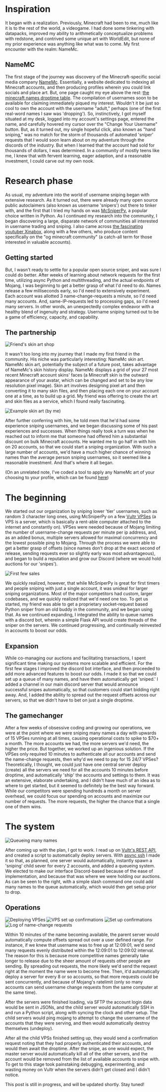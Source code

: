 # Inspiration

It began with a realization. Previously, Minecraft had been to me, much like it is to the rest of the world, a videogame. I had done some tinkering with datapacks, improved my ability to arithmetically conceptualize problems with redstone, and contrived some unique art with WorldEdit, but none of my prior experience was anything like what was to come. My first encounter with the realm: NameMc.

## NameMC

The first stage of the journey was discovery of the Minecraft-specific social media company [NameMc](https://namemc.com). Essentially, a website dedicated to indexing all Minecraft accounts, and then producing profiles wherein you could link socials and place art. But, one page caught my eye above the rest: [the minecraft names droptime table](https://namemc.com/minecraft-names). The compilation of usernames soon to be available for claiming immediately piqued my interest. Wouldn't it be just so cool to own the account with the username "adult," perhaps (one of the first real-word names I saw was 'dropping'). So, instinctively, I got myself situated at my desk, logged into my account's settings page, entered the name, and carefully hovered my cursor over the "Change Your Username" button. But, as it turned out, my single hopeful click, also known as "hand sniping," was no match for the storm of thousands of automated 'sniper' requests that I would soon learn about on my adventure through the discords of the industry. But when I learned that the account had sold for thousands of dollars, I was determined. In a community of mostly teens like me, I knew that with fervent learning, eager adaption, and a reasonable investment, I could carve out my own nook.

# Research phase

As usual, my adventure into the world of username sniping began with extensive research. As it turned out, there were already many open source public autoclaimers (also known as username 'snipers') out there to tinker with, and the first that I tried my hands on was [McSniperPy](https://github.com/MCsniperPY/MCsniperPY), a popular choice written in Python. As I continued my research into the community, I began discovering a large, disparate network of communities all interested in username trading and sniping. I also came across [the fascinating youtuber Xinabox](https://www.youtube.com/user/XinaboxGaming), along with a few others, who produce content specifically on the "og minecraft community" (a catch-all term for those interested in valuable accounts).

## Getting started

But, I wasn't ready to settle for a popular open source sniper, and was sure I could do better. After weeks of learning about network requests for the first time, utilizing async Python and multithreading, and the actual endpoints of Mojang, I was beginning to get a better grasp of what I'd need to do. Names release a few milliseconds early, so I'd need to extensively experiment. Each account was allotted 3 name-change-requests a minute, so I'd need many accounts. And, same-IP-requests led to processing gaps, so I'd need many servers. In other words, an unexpectedly complex endeavor with a healthy blend of ingenuity and strategy. Username sniping turned out to be a game of efficiency, capacity, and capability. 

## The partnership

![Friend's skin art shop](friend_name_mc_art.webp|width=30|float=left)

It wasn't too long into my journey that I made my first friend in the community. His niche was particularly interesting: NameMc skin art. NameMc skin art, potentially the subject of a future post, takes advantage of NameMc's skin history display. NameMc displays a grid of your 27 most recent Minecraft account skins' faces (a Minecraft skin is the outward appearance of your avatar, which can be changed and set to be any low resolution pixel image). Skin art involves designing pixel art and then converting it to many skin files, and then placing each one on your account one at a time, as to build up a grid. My friend was offering to create the art and skin files as a service, which I found really fascinating. 

![Example skin art (by me)](my_skin_art.webp|width=36|float=right)

After further conferring with him, he told mem that he'd had some experience sniping usernames, and we began discussing some of his past experiences and successes. When things really took a turn was when he reached out to inform me that someone had offered him a substantial discount on bulk Minecraft accounts. He wanted me to go half in with him on 20 accounts, so that we could start a sniping organization. With such a large number of accounts, we'd have a much higher chance of winning names than the average person sniping usernames, so it seemed like a reasonable investment. And that's where it all began.

\(On an unrelated note, I've coded a tool to apply any NameMc art of your choosing to your profile, which can be found [here](https://github.com/404Wolf/AutoSkin)\)

# The beginning

We started out our organization by sniping lower 'tier' usernames, such as random 3 character long ones, using McSniperPy on a few [Vultr VPSes](https://www.vultr.com/) \(a VPS is a server, which is basically a rent-able computer attached to the internet and constantly on\). VPSes were needed because of Mojang limiting the number of username-change requests per minute per ip address, and, as an added bonus, multiple servers allowed for maximal concurrency and the lowest possible ping to Mojang. Through the process we were able to get a better grasp of offsets \(since names don't drop at the exact second of release, sending requests ever so slightly early was most advantageous\), and began to build a reputation and grow our Discord (where we would hold auctions for our 'snipes').

![First few sales](first_few_sales.webp|float=right)

We quickly realized, however, that while McSniperPy is great for first timers and people sniping with just a single account, it was unideal for larger sniping organizations. Most of the major competitors had custom, larger codebases, and we quickly realized that we'd need one too. To get us started, my friend was able to get a proprietary socket-request based Python sniper from an old buddy in the community, and we began using that. As we continued expanding, I integrated the ability to queue names with a discord bot, wherein a simple Flask API would create threads of the sniper on the servers. We continued progressing, and continually reinvested in accounts to boost our odds.

## Expansion

While co-managing our auctions and facilitating transactions, I spent significant time making our systems more scalable and efficient. For the first few stages I improved the discord bot interface, and then proceeded to add more advanced features to boost our odds. I made it so that we could set up a queue of many names, and have them automatically get 'sniped.' I added a channel in our main discord server that would announce successful snipes automatically, so that customers could start bidding right away. And, I added the ability to spread out the request offsets across our servers, so that we didn't have to bet on just a single droptime.

## The gamechanger

After a few weeks of obsessive coding and growing our operations, we were at the point where we were sniping many names a day with upwards of 15 VPSes running at all times, causing operational costs to spike to $70+ a month. The  more accounts we had, the more servers we'd need, the higher the price. But together, we worked up an ingenious solution. If the VPSes only required 10 minutes to authenticate all our accounts and send the name-change requests, then why'd we need to pay for 15 24/7 VPSes? Theoretically, I thought, we could just have one central server deploy \(create\) all the servers we need for all the accounts 10 minutes before droptime, and automatically 'ship' the accounts and settings to them. It was an extensive, elaborate undertaking, and I didn't have much of an idea as to where to get started, but it seemed to definitely be the best way forward. While our competitors were spending hundreds a month on server overhead, we could focus our spending on accounts and maximize our number of requests. The more requests, the higher the chance that a single one of them wins.

# The system

![Queueing many names](queue_bulk_add.webp|width=36|float=right)

After coming up with the plan, I got to work. I read up on [Vultr's REST API](https://www.vultr.com/api/), and created a script to automatically deploy servers. With [async ssh](https://asyncssh.readthedocs.io/en/latest/) I made it so that, as planned, one server would automatically, instantly spawn a 'sniping' child sever for every 2 accounts, and added a queueing system. We elected to make our interface Discord-based because of the ease of implementation, and because that was where we were holding our auctions. As can be seen to the right, with a simple slash command one could add many names to the queue automatically, which would then get setup prior to drop.

## Operations

![Deploying VPSes](setting_up1.webp)
![VPS set up confirmations](setting_up2.webp)
![Set up confirmations](setting_up3.webp)
![Log of name-change requests](requests.webp)

Within 10 minutes of the name becoming available, the parent server would automatically compute offsets spread out over a user defined range. For instance, if we knew that username was to free up at 12:09:01, we'd send many requests evenly distributed within the 12:09:01 to 12:09:02 interval. The reason for this is because more competitive names generally take longer to release due to the sheer amount of requests other people are sending. By spreading out requests, the more likely we'd send the request right at the moment the name were to become free. Then, it'd automatically deploy a server for every 8 or so accounts, so that more requests could be sent concurrently, and because of Mojang's ratelimit (only so many accounts can send username change requests from the same computer at the same time).

After the servers were finished loading, via SFTP the account login data would be sent in JSONs, and the child server would automatically SSH in and run a Python script, along with syncing the clock and other setup. The child servers would ping mojang to attempt to change the username of the accounts that they were serving, and then would automatically destroy themselves (undeploy).

After all the child VPSs finished setting up, they would send a confirmation request noting that they had properly authenticated their accounts, and would then await the droptime. After the snipe, as one would expect, the master server would automatically kill all of the other servers, and the account would be removed from the list of available accounts to snipe with. To get to this stage took painstaking debugging, experimenting, and wasting money on Vultr when the servers didn't get closed and I didn't notice.

This post is still in progress, and will be updated shortly. Stay tuned!
